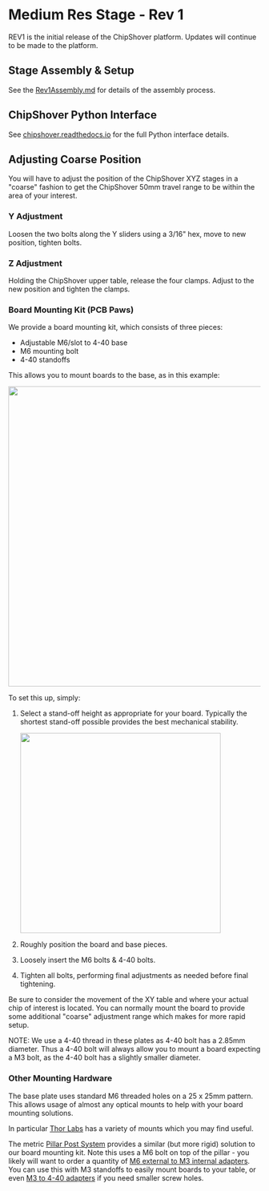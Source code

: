# Medium Res Stage - Rev 1

REV1 is the initial release of the ChipShover platform. Updates will continue to be made to the platform.

## Stage Assembly & Setup

See the [Rev1Assembly.md](Rev1Assembly.md "Rev 1 Assembly Document") for details of the assembly process.


## ChipShover Python Interface

See [chipshover.readthedocs.io](https://chipshover.readthedocs.io/) for the full Python interface details.

## Adjusting Coarse Position

You will have to adjust the position of the ChipShover XYZ stages in a "coarse" fashion to get the ChipShover 50mm travel range to be within the area of your interest. 

### Y Adjustment

Loosen the two bolts along the Y sliders using a 3/16" hex, move to new position, tighten bolts.

### Z Adjustment

Holding the ChipShover upper table, release the four clamps. Adjust to the new position and tighten the clamps.

### Board Mounting Kit (PCB Paws)

We provide a board mounting kit, which consists of three pieces:

* Adjustable M6/slot to 4-40 base
* M6 mounting bolt
* 4-40 standoffs

This allows you to mount boards to the base, as in this example:

<img src="old_revisions/rev0/boardmount.jpeg" width="600">

To set this up, simply:

1. Select a stand-off height as appropriate for your board. Typically the shortest stand-off possible provides the best mechanical stability.

	<img src="old_revisions/rev0/interfacefeet.jpeg" width="400">

2. Roughly position the board and base pieces.

3. Loosely insert the M6 bolts & 4-40 bolts.

4. Tighten all bolts, performing final adjustments as needed before final tightening.

Be sure to consider the movement of the XY table and where your actual chip of interest is located. You can normally mount the board to provide some additional "coarse" adjustment range which makes for more rapid setup.

NOTE: We use a 4-40 thread in these plates as 4-40 bolt has a 2.85mm diameter. Thus a 4-40 bolt will always allow you to mount a board expecting a M3 bolt, as the 4-40 bolt has a slightly smaller diameter.

### Other Mounting Hardware

The base plate uses standard M6 threaded holes on a 25 x 25mm pattern. This allows usage of almost any optical mounts to help with your board mounting solutions.

In particular [Thor Labs](https://www.thorlabs.com/navigation.cfm?guide_id=2065) has a variety of mounts which you may find useful.

The metric [Pillar Post System](https://www.thorlabs.com/newgrouppage9.cfm?objectgroup_id=1316) provides a similar (but more rigid) solution to our board mounting kit. Note this uses a M6 bolt on top of the pillar - you likely will want to order a quantity of [M6 external to M3 internal adapters](https://www.thorlabs.com/thorproduct.cfm?partnumber=MSA6/M#ad-image-0). You can use this with M3 standoffs to easily mount boards to your table, or even [M3 to 4-40 adapters](https://www.mcmaster.com/91648A109/) if you need smaller screw holes.